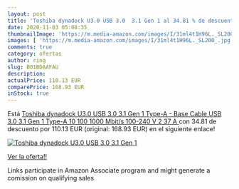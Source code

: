 ```yaml
---
layout: post
title: 'Toshiba dynadock U3.0 USB 3.0  3.1 Gen 1 al 34.81 % de descuento'
date: 2020-11-03 05:08:35
thumbnailImage: 'https://m.media-amazon.com/images/I/31ml4t1H96L._SL200_.jpg'
images: [ 'https://m.media-amazon.com/images/I/31ml4t1H96L._SL200_.jpg' ]
comments: true
category: ofertas
author: ring
slug: B01BDAAFAU
description:
actualPrice: 110.13 EUR
comparePrice: 168.93 EUR
inStock: true
---
```


Está [Toshiba dynadock U3.0 USB 3.0  3.1 Gen 1  Type-A - Base  Cable  USB 3.0  3.1 Gen 1  Type-A  10 100 1000 Mbit/s  100-240 V  2 37 A ](https://www.amazon.es/dp/B01BDAAFAU/?tag=tolees-21) con 34.81 de descuento por 110.13 EUR (original: 168.93 EUR) en el siguiente enlace!

[![Toshiba dynadock U3.0 USB 3.0  3.1 Gen 1](https://m.media-amazon.com/images/I/31ml4t1H96L._SL200_.jpg)](https://www.amazon.es/dp/B01BDAAFAU/?tag=tolees-21)

[Ver la oferta!!](https://www.amazon.es/dp/B01BDAAFAU/?tag=tolees-21)

Links participate in Amazon Associate program and might generate a comission on qualifying sales


